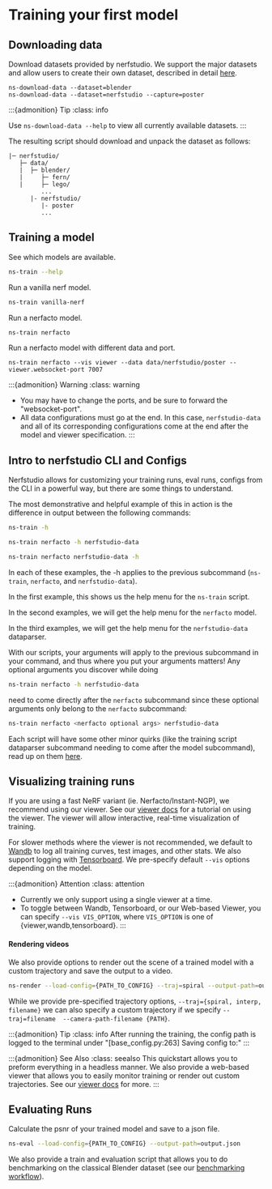 # Training your first model

## Downloading data

Download datasets provided by nerfstudio. We support the major datasets and allow users to create their own dataset, described in detail [here](./custom_dataset.md).

```
ns-download-data --dataset=blender
ns-download-data --dataset=nerfstudio --capture=poster
```

:::{admonition} Tip
:class: info

Use `ns-download-data --help` to view all currently available datasets.
  :::

The resulting script should download and unpack the dataset as follows:

```
|─ nerfstudio/
   ├─ data/
   |  ├─ blender/
   |     ├─ fern/
   |     ├─ lego/
         ...
      |- nerfstudio/
         |- poster
         ...
```

## Training a model

See which models are available.
```bash
ns-train --help
```

Run a vanilla nerf model.

```bash
ns-train vanilla-nerf
```

Run a nerfacto model.

```bash
ns-train nerfacto
```

Run a nerfacto model with different data and port.
```
ns-train nerfacto --vis viewer --data data/nerfstudio/poster --viewer.websocket-port 7007
```

:::{admonition} Warning
:class: warning

* You may have to change the ports, and be sure to forward the "websocket-port".
* All data configurations must go at the end. In this case, `nerfstudio-data` and all of its corresponding configurations come at the end after the model and viewer specification.
  :::

## Intro to nerfstudio CLI and Configs
Nerfstudio allows for customizing your training runs, eval runs, configs from the CLI in a powerful way, but there are some things to understand.

The most demonstrative and helpful example of this in action is the difference in output between the following commands:
```bash
ns-train -h
```
```bash
ns-train nerfacto -h nerfstudio-data
```
```bash
ns-train nerfacto nerfstudio-data -h
```

In each of these examples, the -h applies to the previous subcommand (`ns-train`, `nerfacto`, and `nerfstudio-data`). 

In the first example, this shows us the help menu for the `ns-train` script. 

In the second examples, we will get the help menu for the `nerfacto` model. 

In the third examples, we will get the help menu for the `nerfstudio-data` dataparser.

With our scripts, your arguments will apply to the previous subcommand in your command, and thus where you put your arguments matters! Any optional arguments you discover while doing
```bash
ns-train nerfacto -h nerfstudio-data
```
need to come directly after the `nerfacto` subcommand since these optional arguments only belong to the `nerfacto` subcommand:
```bash
ns-train nerfacto <nerfacto optional args> nerfstudio-data
```

Each script will have some other minor quirks (like the training script dataparser subcommand needing to come after the model subcommand), read up on them [here](../reference/cli/index.md).

## Visualizing training runs

If you are using a fast NeRF variant (ie. Nerfacto/Instant-NGP), we recommend using our viewer. See our [viewer docs](viewer_quickstart.md) for a tutorial on using the viewer. The viewer will allow interactive, real-time visualization of training.

For slower methods where the viewer is not recommended, we default to [Wandb](https://wandb.ai/site) to log all training curves, test images, and other stats. We also support logging with [Tensorboard](https://www.tensorflow.org/tensorboard). We pre-specify default `--vis` options depending on the model.

:::{admonition} Attention
:class: attention

- Currently we only support using a single viewer at a time. 
- To toggle between Wandb, Tensorboard, or our Web-based Viewer, you can specify `--vis VIS_OPTION`, where `VIS_OPTION` is one of {viewer,wandb,tensorboard}.
  :::

#### Rendering videos
We also provide options to render out the scene of a trained model with a custom trajectory and save the output to a video.

```bash
ns-render --load-config={PATH_TO_CONFIG} --traj=spiral --output-path=output.mp4
```

While we provide pre-specified trajectory options, `--traj={spiral, interp, filename}` we can also specify a custom trajectory if we specify `--traj=filename  --camera-path-filename {PATH}`. 

:::{admonition} Tip
:class: info
After running the training, the config path is logged to the terminal under "[base_config.py:263] Saving config to:"
  :::

:::{admonition} See Also
:class: seealso
This quickstart allows you to preform everything in a headless manner. 
We also provide a web-based viewer that allows you to easily monitor training or render out custom trajectories. 
See our [viewer docs](viewer_quickstart.md) for more.
  :::

## Evaluating Runs
Calculate the psnr of your trained model and save to a json file.
```bash
ns-eval --load-config={PATH_TO_CONFIG} --output-path=output.json
```

We also provide a train and evaluation script that allows you to do benchmarking on the classical Blender dataset (see our [benchmarking workflow](../developer_guides/debugging_tools/benchmarking.md)).